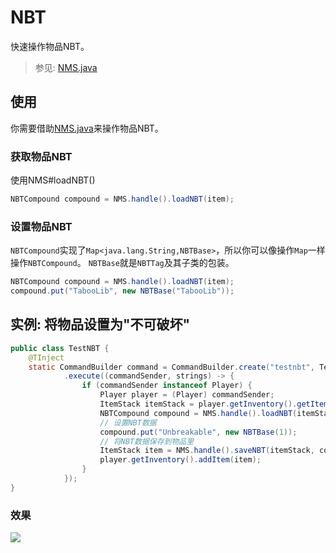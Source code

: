 # NBT
快速操作物品NBT。
> 参见: [NMS.java](nms/NMS.md)

## 使用
你需要借助[NMS.java](nms/NMS.md)来操作物品NBT。

### 获取物品NBT
使用NMS#loadNBT()
```java
NBTCompound compound = NMS.handle().loadNBT(item);
```

### 设置物品NBT
`NBTCompound`实现了`Map<java.lang.String,NBTBase>`，所以你可以像操作`Map`一样操作`NBTCompound`。
`NBTBase`就是`NBTTag`及其子类的包装。
```java
NBTCompound compound = NMS.handle().loadNBT(item);
compound.put("TabooLib", new NBTBase("TabooLib"));
```

## 实例: 将物品设置为"不可破坏"
```java
public class TestNBT {
    @TInject
    static CommandBuilder command = CommandBuilder.create("testnbt", TestPlugin.getInstance().getPlugin())
            .execute((commandSender, strings) -> {
                if (commandSender instanceof Player) {
                    Player player = (Player) commandSender;
                    ItemStack itemStack = player.getInventory().getItemInMainHand();
                    NBTCompound compound = NMS.handle().loadNBT(itemStack);
                    // 设置NBT数据
                    compound.put("Unbreakable", new NBTBase(1));
                    // 将NBT数据保存到物品里
                    ItemStack item = NMS.handle().saveNBT(itemStack, compound);
                    player.getInventory().addItem(item);
                }
            });
}
```

### 效果
![](https://i.loli.net/2021/06/20/rUlcfnbsvdp8aIC.png)